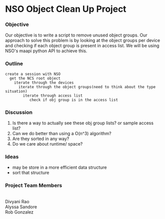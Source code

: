 # NSO Object Clean Up Project

### Objective
Our objective is to write a script to remove unused object groups. Our approach to solve this problem is by looking at the object groups per device and checking if each object group is present in access list. We will be using NSO's maapi python API to achieve this.

### Outline
```
create a session with NSO
  get the NCS root object
    iterate through the devices
      iterate through the object groups(need to think about the type situation)
        iterate through access list
           check if obj group is in the access list
```

### Discussion

1. Is there a way to actually see these obj group lists? or sample access list?
2. Can we do better than using a O(n^3) algorithm?
3. Are they sorted in any way?
4. Do we care about runtime/ space?

### Ideas
- may be store in a more efficient data structure
- sort that structure

### Project Team Members
<br />
Divyani Rao <br  />
Alyssa Sandore <br />
Rob Gonzalez
